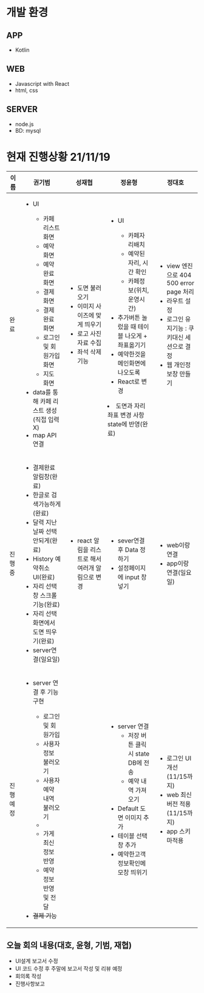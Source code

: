
# 개발 환경
## APP
- Kotlin
## WEB
- Javascript with React
- html, css
## SERVER
- node.js
- BD: mysql

# 현재 진행상황 21/11/19
|이름|권기범|성재협|정윤형|정대호|
|------|---|---|---|---|
|완료|<ul><li>UI</li><ul><li>카페 리스트 화면</li><li>예약 화면</li><li>예약 완료 화면</li><li>결제 화면</li><li>결제 완료 화면 </li><li>로그인 및 회원가입 화면</li><li>지도 화면</li></ul><li>data를 통해 카페 리스트 생성(직접 입력 X)</li><li>map API 연결</li></ul>|<ul><li>도면 불러오기</li><li>이미지 사이즈에 맞게 띄우기</li><li>로고 사진 자료 수집</li><li>좌석 삭제기능</li></ul>|<ul><li>UI</li><ul><li>카페자리배치</li><li>예약된 자리, 시간 확인</li><li>카페정보(위치,운영시간)</li></ul><li>추가버튼 눌렀을 때 테이블 나오게 + 좌표옮기기</li><li>예약한것을 메인화면에나오도록</li><li>React로 변경</li></ul><li>도면과 자리 좌표 변경 사항 state에 반영(완료)</li>|<ul><li>view 엔진으로 404 500 error page 처리</li><li>라우트 설정</li><li>로그인 유지기능 : 쿠키대신 세션으로 결정</li><li>웹 개인정보창 만들기</li></ul>|
|진행중|<ul><li>결제완료 알림창(완료)</li><li>한글로 검색가능하게(완료)</li><li>달력 지난 날짜 선택 안되게(완료)</li><li>History 예약취소UI(완료)</li><li>자리 선택 창 스크롤 기능(완료)</li><li>자리 선택화면에서 도면 띄우기(완료)</li><li>server연결(일요일)</li></ul>|<ul><li>react 알림을 리스트로 해서 여러개 알림으로 변경</li></ul>|<ul><li>sever연결 후 Data 정하기</li><li>설정페이지에 input 창 넣기</li></ul>|<ul><li>web이랑 연결</li><li>app이랑 연결(일요일)</li></ul>|
|진행예정|<ul><li>server 연결 후 기능 구현</li><ul><li>로그인 및 회원가입</li><li>사용자 정보 불러오기</li><li>사용자 예약 내역 불러오기<li/><li>가게 최신 정보 반영</li><li>예약 정보 반영 및 전달</li></ul><li><del>결제 기능</del></li></ul>|<ul></ul>|<ul><li>server 연결<ul><li>저장 버튼 클릭 시 state DB에 전송</li><li>예약 내역 가져오기</li></ul></li><li>Default 도면 이미지 추가</li><li>테이블 선택 창 추가</li><li>예약한고객정보확인메모창 띄위기</li></ul>|<ul><li>로그인 UI 개선(11/15까지)</li><li>web 최신 버전 적용(11/15까지)</li><li>app 스키마적용</li></ul>|

## 오늘 회의 내용(대호, 윤형, 기범, 재협)
- UI설계 보고서 수정
- UI 코드 수정 후 주말에 보고서 작성 및 리뷰 예정
- 회의록 작성
- 진행사항보고
